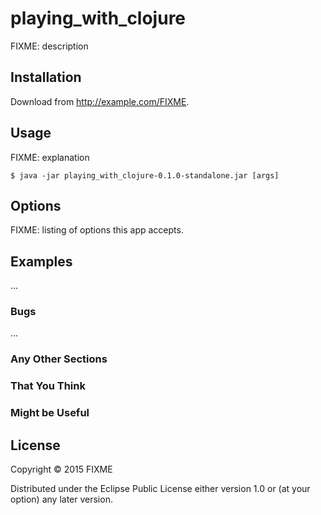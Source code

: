 # playing_with_clojure

FIXME: description

## Installation

Download from http://example.com/FIXME.

## Usage

FIXME: explanation

    $ java -jar playing_with_clojure-0.1.0-standalone.jar [args]

## Options

FIXME: listing of options this app accepts.

## Examples

...

### Bugs

...

### Any Other Sections
### That You Think
### Might be Useful

## License

Copyright © 2015 FIXME

Distributed under the Eclipse Public License either version 1.0 or (at
your option) any later version.
